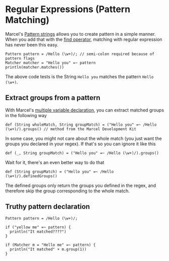 # Regular Expressions (Pattern Matching)

Marcel's [Pattern strings](../language-specification/syntax/literal-values.md#pattern-strings)
allows you to create pattern in a simple manner. When you add that with the [find operator](../language-specification/operators/find.md),
matching with regular expression has never been this easy.

````marcel
Pattern pattern = /Hello (\w+)/; // semi-colon required because of pattern flags
Matcher matcher = "Hello you" =~ pattern
println(matcher.matches())
````

The above code tests is the String `Hello you` matches the pattern `Hello (\w+)`.

## Extract groups from a pattern
With Marcel's [multiple variable declaration](../language-specification/variables.md#multiple-declarations), you can extract
matched groups in the following way

````marcel
def (String wholeMatch, String groupMatch) = ("Hello you" =~ /Hello (\w+)/).groups() // method from the Marcel Development Kit
````

In some case, you might not care about the whole match (you just want the groups you declared in your regex).
If that's so you can ignore it like this

````marcel
def (_, String groupMatch) = ("Hello you" =~ /Hello (\w+)/).groups()
````

Wait for it, there's an even better way to do that
````marcel
def (String groupMatch) = ("Hello you" =~ /Hello (\w+)/).definedGroups()
````

The defined groups only return the groups you defined in the regex, and therefore skip the group corresponding to the whole match.

## Truthy pattern declaration

```marcel
Pattern pattern = /Hello (\w+)/;

if ("yellow me" =~ pattern) {
  println("It matched????")
}

if (Matcher m = "Hello me" =~ pattern) {
  println("It matched" + m.group(1))
}
```
